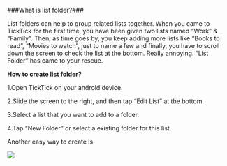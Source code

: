 ###What is list folder?###

List folders can help to group related lists together. When you came to TickTick for the first time, you have been given two lists named “Work” & “Family”. Then, as time goes by, you keep adding more lists like “Books to read”, “Movies to watch”, just to name a few and finally, you have to scroll down the screen to check the list at the bottom.  Really annoying. “List Folder” has came to your rescue.

**How to create list folder?**

1.Open TickTick on your android device.

2.Slide the screen to the right, and then tap “Edit List” at the bottom.

3.Select a list that you want to add to a folder. 

4.Tap “New Folder” or select a existing folder for this list.

Another easy way to create is 

![](../images/androidlistfolder.png)



